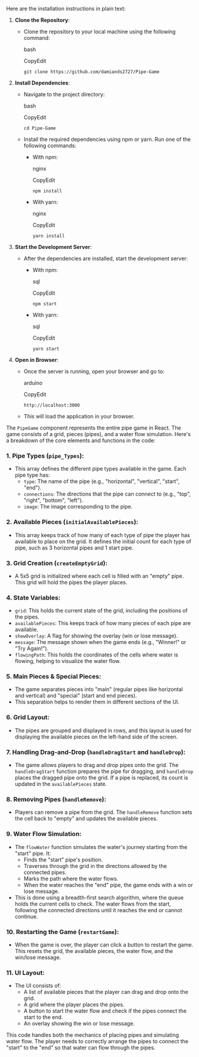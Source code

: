 Here are the installation instructions in plain text:

1.  **Clone the Repository**:

    -   Clone the repository to your local machine using the following command:

        bash

        CopyEdit

        `git clone https://github.com/damiands2727/Pipe-Game`

2.  **Install Dependencies**:

    -   Navigate to the project directory:

        bash

        CopyEdit

        `cd Pipe-Game`

    -   Install the required dependencies using npm or yarn. Run one of the following commands:
        -   With npm:

            nginx

            CopyEdit

            `npm install`

        -   With yarn:

            nginx

            CopyEdit

            `yarn install`

3.  **Start the Development Server**:

    -   After the dependencies are installed, start the development server:
        -   With npm:

            sql

            CopyEdit

            `npm start`

        -   With yarn:

            sql

            CopyEdit

            `yarn start`

4.  **Open in Browser**:

    -   Once the server is running, open your browser and go to:

        arduino

        CopyEdit

        `http://localhost:3000`

    -   This will load the application in your browser.


The `PipeGame` component represents the entire pipe game in React. The game consists of a grid, pieces (pipes), and a water flow simulation. Here's a breakdown of the core elements and functions in the code:

### 1\. **Pipe Types (`pipe_Types`)**:

-   This array defines the different pipe types available in the game. Each pipe type has:
    -   `type`: The name of the pipe (e.g., "horizontal", "vertical", "start", "end").
    -   `connections`: The directions that the pipe can connect to (e.g., "top", "right", "bottom", "left").
    -   `image`: The image corresponding to the pipe.

### 2\. **Available Pieces (`initialAvailablePieces`)**:

-   This array keeps track of how many of each type of pipe the player has available to place on the grid. It defines the initial count for each type of pipe, such as 3 horizontal pipes and 1 start pipe.

### 3\. **Grid Creation (`createEmptyGrid`)**:

-   A 5x5 grid is initialized where each cell is filled with an "empty" pipe. This grid will hold the pipes the player places.

### 4\. **State Variables**:

-   `grid`: This holds the current state of the grid, including the positions of the pipes.
-   `availablePieces`: This keeps track of how many pieces of each pipe are available.
-   `showOverlay`: A flag for showing the overlay (win or lose message).
-   `message`: The message shown when the game ends (e.g., "Winner!" or "Try Again!").
-   `flowingPath`: This holds the coordinates of the cells where water is flowing, helping to visualize the water flow.

### 5\. **Main Pieces & Special Pieces**:

-   The game separates pieces into "main" (regular pipes like horizontal and vertical) and "special" (start and end pieces).
-   This separation helps to render them in different sections of the UI.

### 6\. **Grid Layout**:

-   The pipes are grouped and displayed in rows, and this layout is used for displaying the available pieces on the left-hand side of the screen.

### 7\. **Handling Drag-and-Drop (`handleDragStart` and `handleDrop`)**:

-   The game allows players to drag and drop pipes onto the grid. The `handleDragStart` function prepares the pipe for dragging, and `handleDrop` places the dragged pipe onto the grid. If a pipe is replaced, its count is updated in the `availablePieces` state.

### 8\. **Removing Pipes (`handleRemove`)**:

-   Players can remove a pipe from the grid. The `handleRemove` function sets the cell back to "empty" and updates the available pieces.

### 9\. **Water Flow Simulation**:

-   The `flowWater` function simulates the water's journey starting from the "start" pipe. It:
    -   Finds the "start" pipe's position.
    -   Traverses through the grid in the directions allowed by the connected pipes.
    -   Marks the path where the water flows.
    -   When the water reaches the "end" pipe, the game ends with a win or lose message.
-   This is done using a breadth-first search algorithm, where the queue holds the current cells to check. The water flows from the start, following the connected directions until it reaches the end or cannot continue.

### 10\. **Restarting the Game (`restartGame`)**:

-   When the game is over, the player can click a button to restart the game. This resets the grid, the available pieces, the water flow, and the win/lose message.

### 11\. **UI Layout**:

-   The UI consists of:
    -   A list of available pieces that the player can drag and drop onto the grid.
    -   A grid where the player places the pipes.
    -   A button to start the water flow and check if the pipes connect the start to the end.
    -   An overlay showing the win or lose message.

This code handles both the mechanics of placing pipes and simulating water flow. The player needs to correctly arrange the pipes to connect the "start" to the "end" so that water can flow through the pipes.
